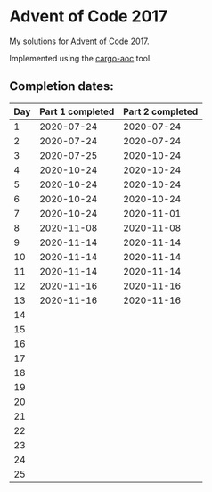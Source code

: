 # Advent of Code 2017

My solutions for [Advent of Code 2017](https://adventofcode.com/2017).

Implemented using the [cargo-aoc](https://github.com/gobanos/cargo-aoc) tool.

## Completion dates:

| Day | Part 1 completed | Part 2 completed |
|-----|------------------|------------------|
| 1   | 2020-07-24       | 2020-07-24       |
| 2   | 2020-07-24       | 2020-07-24       |
| 3   | 2020-07-25       | 2020-10-24       |
| 4   | 2020-10-24       | 2020-10-24       |
| 5   | 2020-10-24       | 2020-10-24       |
| 6   | 2020-10-24       | 2020-10-24       |
| 7   | 2020-10-24       | 2020-11-01       |
| 8   | 2020-11-08       | 2020-11-08       |
| 9   | 2020-11-14       | 2020-11-14       |
| 10  | 2020-11-14       | 2020-11-14       |
| 11  | 2020-11-14       | 2020-11-14       |
| 12  | 2020-11-16       | 2020-11-16       |
| 13  | 2020-11-16       | 2020-11-16       |
| 14  |                  |                  |
| 15  |                  |                  |
| 16  |                  |                  |
| 17  |                  |                  |
| 18  |                  |                  |
| 19  |                  |                  |
| 20  |                  |                  |
| 21  |                  |                  |
| 22  |                  |                  |
| 23  |                  |                  |
| 24  |                  |                  |
| 25  |                  |                  |
